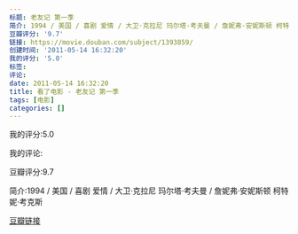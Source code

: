 ```yaml
---
标题: 老友记 第一季
简介: 1994 / 美国 / 喜剧 爱情 / 大卫·克拉尼 玛尔塔·考夫曼 / 詹妮弗·安妮斯顿 柯特妮·考克斯
豆瓣评分: '9.7'
链接: https://movie.douban.com/subject/1393859/
创建时间: '2011-05-14 16:32:20'
我的评分: '5.0'
标签:
评论:
date: 2011-05-14 16:32:20
title: 看了电影 - 老友记 第一季
tags: [电影]
categories: []
---
```


我的评分:5.0

我的评论:

豆瓣评分:9.7

简介:1994 / 美国 / 喜剧 爱情 / 大卫·克拉尼 玛尔塔·考夫曼 / 詹妮弗·安妮斯顿 柯特妮·考克斯

[豆瓣链接](https://movie.douban.com/subject/1393859/)

